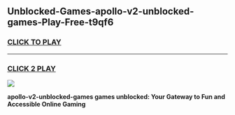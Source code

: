 
## Unblocked-Games-apollo-v2-unblocked-games-Play-Free-t9qf6
<h3>
<a href="https://premium76.site?title=apollo-v2-unblocked-games&ref=18A1">CLICK TO PLAY</a></h3>
<hr>

<h3>
<a href="https://premium76.site?title=apollo-v2-unblocked-games&ref=18A1">CLICK 2 PLAY</a>
  
</h3>

<a href="https://premium76.site?title=apollo-v2-unblocked-games&ref=18A1"><img src="https://clearcache.store/games.png"></a>


**apollo-v2-unblocked-games games unblocked: Your Gateway to Fun and Accessible Online Gaming**
